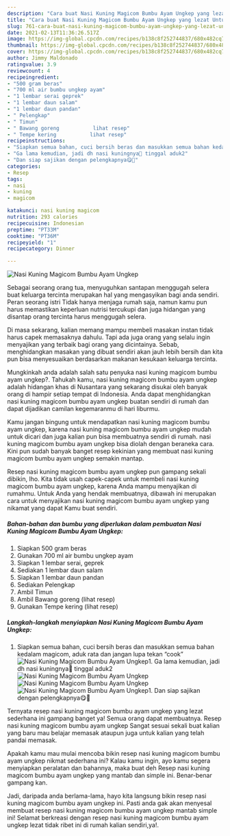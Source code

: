 ```yaml
---
description: "Cara buat Nasi Kuning Magicom Bumbu Ayam Ungkep yang lezat Untuk Jualan"
title: "Cara buat Nasi Kuning Magicom Bumbu Ayam Ungkep yang lezat Untuk Jualan"
slug: 761-cara-buat-nasi-kuning-magicom-bumbu-ayam-ungkep-yang-lezat-untuk-jualan
date: 2021-02-13T11:36:26.517Z
image: https://img-global.cpcdn.com/recipes/b138c8f252744837/680x482cq70/nasi-kuning-magicom-bumbu-ayam-ungkep-foto-resep-utama.jpg
thumbnail: https://img-global.cpcdn.com/recipes/b138c8f252744837/680x482cq70/nasi-kuning-magicom-bumbu-ayam-ungkep-foto-resep-utama.jpg
cover: https://img-global.cpcdn.com/recipes/b138c8f252744837/680x482cq70/nasi-kuning-magicom-bumbu-ayam-ungkep-foto-resep-utama.jpg
author: Jimmy Maldonado
ratingvalue: 3.9
reviewcount: 4
recipeingredient:
- "500 gram beras"
- "700 ml air bumbu ungkep ayam"
- "1 lembar serai geprek"
- "1 lembar daun salam"
- "1 lembar daun pandan"
- " Pelengkap"
- " Timun"
- " Bawang goreng           lihat resep"
- " Tempe kering           lihat resep"
recipeinstructions:
- "Siapkan semua bahan, cuci bersih beras dan masukkan semua bahan kedalam magicom, aduk rata dan jangan lupa tekan “cook”"
- "Ga lama kemudian, jadi dh nasi kuningnya🥰 tinggal aduk2"
- "Dan siap sajikan dengan pelengkapnya😋🙏"
categories:
- Resep
tags:
- nasi
- kuning
- magicom

katakunci: nasi kuning magicom 
nutrition: 293 calories
recipecuisine: Indonesian
preptime: "PT33M"
cooktime: "PT36M"
recipeyield: "1"
recipecategory: Dinner

---
```



![Nasi Kuning Magicom Bumbu Ayam Ungkep](https://img-global.cpcdn.com/recipes/b138c8f252744837/680x482cq70/nasi-kuning-magicom-bumbu-ayam-ungkep-foto-resep-utama.jpg)

Sebagai seorang orang tua, menyuguhkan santapan menggugah selera buat keluarga tercinta merupakan hal yang mengasyikan bagi anda sendiri. Peran seorang istri Tidak hanya menjaga rumah saja, namun kamu pun harus memastikan keperluan nutrisi tercukupi dan juga hidangan yang disantap orang tercinta harus menggugah selera.

Di masa  sekarang, kalian memang mampu membeli masakan instan tidak harus capek memasaknya dahulu. Tapi ada juga orang yang selalu ingin menyajikan yang terbaik bagi orang yang dicintainya. Sebab, menghidangkan masakan yang dibuat sendiri akan jauh lebih bersih dan kita pun bisa menyesuaikan berdasarkan makanan kesukaan keluarga tercinta. 



Mungkinkah anda adalah salah satu penyuka nasi kuning magicom bumbu ayam ungkep?. Tahukah kamu, nasi kuning magicom bumbu ayam ungkep adalah hidangan khas di Nusantara yang sekarang disukai oleh banyak orang di hampir setiap tempat di Indonesia. Anda dapat menghidangkan nasi kuning magicom bumbu ayam ungkep buatan sendiri di rumah dan dapat dijadikan camilan kegemaranmu di hari liburmu.

Kamu jangan bingung untuk mendapatkan nasi kuning magicom bumbu ayam ungkep, karena nasi kuning magicom bumbu ayam ungkep mudah untuk dicari dan juga kalian pun bisa membuatnya sendiri di rumah. nasi kuning magicom bumbu ayam ungkep bisa diolah dengan beraneka cara. Kini pun sudah banyak banget resep kekinian yang membuat nasi kuning magicom bumbu ayam ungkep semakin mantap.

Resep nasi kuning magicom bumbu ayam ungkep pun gampang sekali dibikin, lho. Kita tidak usah capek-capek untuk membeli nasi kuning magicom bumbu ayam ungkep, karena Anda mampu menyajikan di rumahmu. Untuk Anda yang hendak membuatnya, dibawah ini merupakan cara untuk menyajikan nasi kuning magicom bumbu ayam ungkep yang nikamat yang dapat Kamu buat sendiri.

<!--inarticleads1-->

##### Bahan-bahan dan bumbu yang diperlukan dalam pembuatan Nasi Kuning Magicom Bumbu Ayam Ungkep:

1. Siapkan 500 gram beras
1. Gunakan 700 ml air bumbu ungkep ayam
1. Siapkan 1 lembar serai, geprek
1. Sediakan 1 lembar daun salam
1. Siapkan 1 lembar daun pandan
1. Sediakan  Pelengkap
1. Ambil  Timun
1. Ambil  Bawang goreng           (lihat resep)
1. Gunakan  Tempe kering           (lihat resep)




<!--inarticleads2-->

##### Langkah-langkah menyiapkan Nasi Kuning Magicom Bumbu Ayam Ungkep:

1. Siapkan semua bahan, cuci bersih beras dan masukkan semua bahan kedalam magicom, aduk rata dan jangan lupa tekan “cook”
<img src="https://img-global.cpcdn.com/steps/7b882e4fc65131a6/160x128cq70/nasi-kuning-magicom-bumbu-ayam-ungkep-langkah-memasak-1-foto.jpg" alt="Nasi Kuning Magicom Bumbu Ayam Ungkep">1. Ga lama kemudian, jadi dh nasi kuningnya🥰 tinggal aduk2
<img src="https://img-global.cpcdn.com/steps/650879dda6ed3559/160x128cq70/nasi-kuning-magicom-bumbu-ayam-ungkep-langkah-memasak-2-foto.jpg" alt="Nasi Kuning Magicom Bumbu Ayam Ungkep"><img src="https://img-global.cpcdn.com/steps/21a7a89496bb6e3b/160x128cq70/nasi-kuning-magicom-bumbu-ayam-ungkep-langkah-memasak-2-foto.jpg" alt="Nasi Kuning Magicom Bumbu Ayam Ungkep"><img src="https://img-global.cpcdn.com/steps/ea59916b048f2185/160x128cq70/nasi-kuning-magicom-bumbu-ayam-ungkep-langkah-memasak-2-foto.jpg" alt="Nasi Kuning Magicom Bumbu Ayam Ungkep">1. Dan siap sajikan dengan pelengkapnya😋🙏




Ternyata resep nasi kuning magicom bumbu ayam ungkep yang lezat sederhana ini gampang banget ya! Semua orang dapat membuatnya. Resep nasi kuning magicom bumbu ayam ungkep Sangat sesuai sekali buat kalian yang baru mau belajar memasak ataupun juga untuk kalian yang telah pandai memasak.

Apakah kamu mau mulai mencoba bikin resep nasi kuning magicom bumbu ayam ungkep nikmat sederhana ini? Kalau kamu ingin, ayo kamu segera menyiapkan peralatan dan bahannya, maka buat deh Resep nasi kuning magicom bumbu ayam ungkep yang mantab dan simple ini. Benar-benar gampang kan. 

Jadi, daripada anda berlama-lama, hayo kita langsung bikin resep nasi kuning magicom bumbu ayam ungkep ini. Pasti anda gak akan menyesal membuat resep nasi kuning magicom bumbu ayam ungkep mantab simple ini! Selamat berkreasi dengan resep nasi kuning magicom bumbu ayam ungkep lezat tidak ribet ini di rumah kalian sendiri,ya!.


